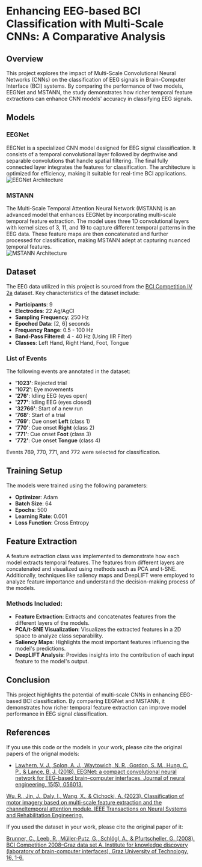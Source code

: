 # Enhancing EEG-based BCI Classification with Multi-Scale CNNs: A Comparative Analysis

## Overview
This project explores the impact of Multi-Scale Convolutional Neural Networks (CNNs) on the classification of EEG signals in Brain-Computer Interface (BCI) systems. By comparing the performance of two models, EEGNet and MSTANN, the study demonstrates how richer temporal feature extractions can enhance CNN models' accuracy in classifying EEG signals.

## Models
### EEGNet
EEGNet is a specialized CNN model designed for EEG signal classification. It consists of a temporal convolutional layer followed by depthwise and separable convolutions that handle spatial filtering. The final fully connected layer integrates the features for classification. The architecture is optimized for efficiency, making it suitable for real-time BCI applications.  
![EEGNet Architecture](https://www.researchgate.net/profile/Sara-Asly-2/publication/335402151/figure/fig8/AS:796166497255426@1566832293607/Overall-visualization-of-the-EEGNet-architecture.jpg)

### MSTANN
The Multi-Scale Temporal Attention Neural Network (MSTANN) is an advanced model that enhances EEGNet by incorporating multi-scale temporal feature extraction. The model uses three 1D convolutional layers with kernel sizes of 3, 11, and 19 to capture different temporal patterns in the EEG data. These feature maps are then concatenated and further processed for classification, making MSTANN adept at capturing nuanced temporal features.  
![MSTANN Architecture](https://www.researchgate.net/publication/372314630/figure/fig1/AS:11431281174513875@1689251246187/The-model-architecture-and-the-training-process-based-on-multi-scale-feature-extraction.png)

## Dataset
The EEG data utilized in this project is sourced from the [BCI Competition IV 2a](http://www.bbci.de/competition/iv/#dataset2a) dataset. Key characteristics of the dataset include:

- **Participants**: 9
- **Electrodes**: 22 Ag/AgCl
- **Sampling Frequency**: 250 Hz
- **Epoched Data**: [2, 6] seconds
- **Frequency Range**: 0.5 - 100 Hz
- **Band-Pass Filtered**: 4 - 40 Hz (Using IIR Filter)
- **Classes**: Left Hand, Right Hand, Foot, Tongue

### List of Events
The following events are annotated in the dataset:

- **'1023'**: Rejected trial
- **'1072'**: Eye movements
- **'276'**: Idling EEG (eyes open)
- **'277'**: Idling EEG (eyes closed)
- **'32766'**: Start of a new run
- **'768'**: Start of a trial
- **'769'**: Cue onset **Left** (class 1)
- **'770'**: Cue onset **Right** (class 2)
- **'771'**: Cue onset **Foot** (class 3)
- **'772'**: Cue onset **Tongue** (class 4)

Events 769, 770, 771, and 772 were selected for classification.

## Training Setup
The models were trained using the following parameters:

- **Optimizer**: Adam
- **Batch Size**: 64
- **Epochs**: 500
- **Learning Rate**: 0.001
- **Loss Function**: Cross Entropy

## Feature Extraction
A feature extraction class was implemented to demonstrate how each model extracts temporal features. The features from different layers are concatenated and visualized using methods such as PCA and t-SNE. Additionally, techniques like saliency maps and DeepLIFT were employed to analyze feature importance and understand the decision-making process of the models.

### Methods Included:
- **Feature Extraction**: Extracts and concatenates features from the different layers of the models.
- **PCA/t-SNE Visualization**: Visualizes the extracted features in a 2D space to analyze class separability.
- **Saliency Maps**: Highlights the most important features influencing the model's predictions.
- **DeepLIFT Analysis**: Provides insights into the contribution of each input feature to the model's output.

## Conclusion
This project highlights the potential of multi-scale CNNs in enhancing EEG-based BCI classification. By comparing EEGNet and MSTANN, it demonstrates how richer temporal feature extraction can improve model performance in EEG signal classification.

## References
If you use this code or the models in your work, please cite the original papers of the orignal models:

- [Lawhern, V. J., Solon, A. J., Waytowich, N. R., Gordon, S. M., Hung, C. P., & Lance, B. J. (2018). EEGNet: a compact convolutional neural network for EEG-based brain–computer interfaces. Journal of neural engineering, 15(5), 056013.](https://iopscience.iop.org/article/10.1088/1741-2552/aace8c)

[Wu, R., Jin, J., Daly, I., Wang, X., & Cichocki, A. (2023). Classification of motor imagery based on multi-scale feature extraction and the channeltemporal attention module. IEEE Transactions on Neural Systems and Rehabilitation Engineering.](https://ieeexplore.ieee.org/iel7/7333/4359219/10180110.pdf)

If you used the dataset in your work, please cite the original paper of it:

[Brunner, C., Leeb, R., Müller-Putz, G., Schlögl, A., & Pfurtscheller, G. (2008). BCI Competition 2008–Graz data set A. Institute for knowledge discovery (laboratory of brain-computer interfaces), Graz University of Technology, 16, 1-6.](https://lampz.tugraz.at/~bci/database/001-2014/description.pdf)
